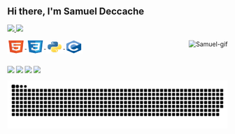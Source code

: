 ## Hi there, I'm Samuel Deccache
 <div>
  <a href="https://github.com/samueldeccache">
  <img height="160em" src="https://github-readme-stats.vercel.app/api?username=samueldeccache&show_icons=true&theme=dark&include_all_commits=true&count_private=true"/>
  <img height="160em" src="https://github-readme-stats.vercel.app/api/top-langs/?username=samueldeccache&layout=compact&langs_count=7&theme=dark"/>
</div>
<div style="display: inline_block"><br>
  <img align="center" alt="Samuel-HTML" height="30" width="40" src="https://raw.githubusercontent.com/devicons/devicon/master/icons/html5/html5-original.svg">
  <img align="center" alt="Samuel-CSS" height="30" width="40" src="https://raw.githubusercontent.com/devicons/devicon/master/icons/css3/css3-original.svg">
  <img align="center" alt="Samuel-Python" height="30" width="40" src="https://raw.githubusercontent.com/devicons/devicon/master/icons/python/python-original.svg">
  <img align="center" alt="Samuel-C" height="30" width="40" src="https://raw.githubusercontent.com/devicons/devicon/master/icons/c/c-original.svg">
  <img align="right" alt="Samuel-gif" src="https://media3.giphy.com/media/iMBvwrMgwJJ0L8DM9W/200w.webp?cid=ecf05e47580ynvfs0k54l5ct7vzgxwis3sgwgcs8vvkw0ur0&rid=200w.webp&ct=s">
</div>
  
  ##
 
<div> 
 	<a href="https://www.twitch.tv/samueldeccache" target="_blank"><img src="https://img.shields.io/badge/Twitch-9146FF?style=for-the-badge&logo=twitch&logoColor=white" target="_blank"></a>
 <a href = "https://neps.academy/user/13315" target="_blank"><img src="https://img.shields.io/badge/Neps Academy-FF464F?style=for-the-badge&logo=NepsAcademy&logoColor=white" target="_blank"></a>
  <a href = "mailto:samueldeccache123@gmail.com"><img src="https://img.shields.io/badge/-Gmail-%23333?style=for-the-badge&logo=gmail&logoColor=white" target="_blank"></a>
  <a href="https://www.linkedin.com/in/samuel-deccache-7881bb173/" target="_blank"><img src="https://img.shields.io/badge/-LinkedIn-%230077B5?style=for-the-badge&logo=linkedin&logoColor=white" target="_blank"></a> 
 
  ![Snake animation](https://github.com/samueldeccache/SamuelDeccache/blob/output/github-contribution-grid-snake.svg)
 
</div>


